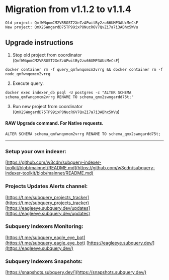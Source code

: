 # Migration from v1.1.2 to v1.1.4
```
Old project: QmfWNqomCM2VRRGST2XeZzAPwitBy2zu66UMP3AUcMeCsF
New project: QmX2SWngardD75TP99ixP8NucR6V7QvZi7a7i3ABhx5WVu
```


## Upgrade instructions
 1) Stop old project from coordinator (`QmfWNqomCM2VRRGST2XeZzAPwitBy2zu66UMP3AUcMeCsF`)

```
docker container rm -f query_qmfwnqomcm2vrrg && docker container rm -f node_qmfwnqomcm2vrrg
```

 2) Execute query.

```
docker exec indexer_db psql -U postgres -c "ALTER SCHEMA schema_qmfwnqomcm2vrrg RENAME TO schema_qmx2swngardd75t;"

```

 3) Run new project from coordinator (`QmX2SWngardD75TP99ixP8NucR6V7QvZi7a7i3ABhx5WVu`)

#### RAW Upgrade command. For Native requests.
`ALTER SCHEMA schema_qmfwnqomcm2vrrg RENAME TO schema_qmx2swngardd75t;`


___
### Setup your own indexer:

[https://github.com/w3cdn/subquery-indexer-toolkit/blob/mainnet/README.md](https://github.com/w3cdn/subquery-indexer-toolkit/blob/mainnet/README.md)

### Projects Updates Alerts channel:

[https://t.me/subquery_projects_tracker](https://t.me/subquery_projects_tracker) [https://eagleeye.subquery.dev/updates](https://eagleeye.subquery.dev/updates)

### Subquery Indexers Monitoring:

[https://t.me/subquery_eagle_eye_bot](https://t.me/subquery_eagle_eye_bot) [https://eagleeye.subquery.dev/](https://eagleeye.subquery.dev/)


### Subquery Indexers Snapshots:

[https://snapshots.subquery.dev/](https://snapshots.subquery.dev/)
